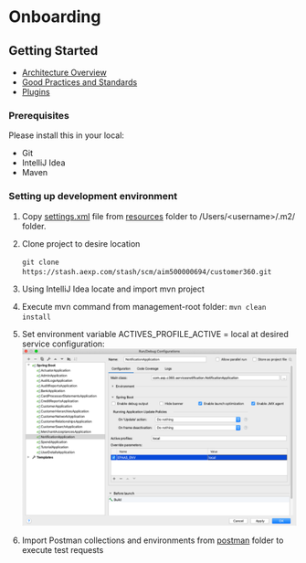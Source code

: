 # Onboarding
## Getting Started

- [Architecture Overview](../../../Downloads/archive%20(3)/Architecture-Overview.md)
- [Good Practices and Standards](../../../Downloads/archive%20(3)/Good-Practices-and-Standards.md)
- [Plugins](../../../Downloads/archive%20(3)/Plugins.md)


### Prerequisites

Please install this in your local:
- Git
- IntelliJ Idea
- Maven

### Setting up development environment
1. Copy [settings.xml](resources/settings.xml) file from [resources](resources) folder to /Users/\<username>/.m2/ folder.

2. Clone project to desire location
    
    `git clone https://stash.aexp.com/stash/scm/aim500000694/customer360.git`

3. Using IntelliJ Idea locate and import mvn project

4. Execute mvn command from management-root folder:
    `mvn clean install`

5. Set environment variable ACTIVES_PROFILE_ACTIVE = local at desired service configuration:
    ![Setting SPRING_PROFILES_ACTIVE = local](resources/images/spring-profile-active-variable.png "Setting ACTIVES_PROFILES_ACTIVE = local")

6. Import Postman collections and environments from [postman](../services/services-base-test/src/test/resources/postman-collections) folder to execute test requests
